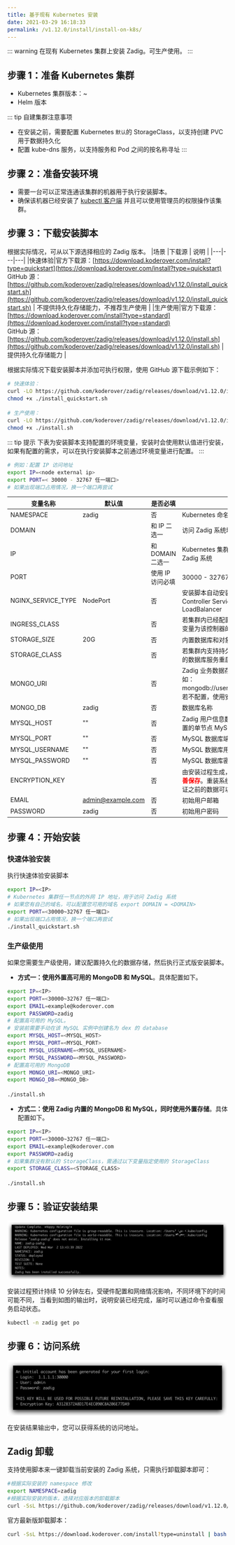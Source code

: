 ```yaml
---
title: 基于现有 Kubernetes 安装
date: 2021-03-29 16:18:33
permalink: /v1.12.0/install/install-on-k8s/
---
```


::: warning
在现有 Kubernetes 集群上安装 Zadig。可生产使用。
:::

## 步骤 1：准备 Kubernetes 集群

- Kubernetes 集群版本：<Badge text="v1.16" />~<Badge text="v1.22" /><br>
- Helm  <Badge text="v3.0.0 +" /> 版本<br>

::: tip 自建集群注意事项
- 在安装之前，需要配置 Kubernetes `默认`的 StorageClass，以支持创建 PVC 用于数据持久化
- 配置 kube-dns 服务，以支持服务和 Pod 之间的按名称寻址
:::

## 步骤 2：准备安装环境

- 需要一台可以正常连通该集群的机器用于执行安装脚本。
- 确保该机器已经安装了 [kubectl 客户端](https://kubernetes.io/docs/tasks/tools/) 并且可以使用管理员的权限操作该集群。

## 步骤 3：下载安装脚本

根据实际情况，可从以下源选择相应的 Zadig 版本。
|场景 |下载源 | 说明 |
|---|---|---|
|快速体验|官方下载源：[https://download.koderover.com/install?type=quickstart](https://download.koderover.com/install?type=quickstart) <br> GitHub 源：[https://github.com/koderover/zadig/releases/download/v1.12.0/install_quickstart.sh](https://github.com/koderover/zadig/releases/download/v1.12.0/install_quickstart.sh) | 不提供持久化存储能力，不推荐生产使用 |
|生产使用|官方下载源：[https://download.koderover.com/install?type=standard](https://download.koderover.com/install?type=standard) <br> GitHub 源：[https://github.com/koderover/zadig/releases/download/v1.12.0/install.sh](https://github.com/koderover/zadig/releases/download/v1.12.0/install.sh) | 提供持久化存储能力 |

根据实际情况下载安装脚本并添加可执行权限，使用 GitHub 源下载示例如下：

```bash
# 快速体验：
curl -LO https://github.com/koderover/zadig/releases/download/v1.12.0/install_quickstart.sh
chmod +x ./install_quickstart.sh

# 生产使用：
curl -LO https://github.com/koderover/zadig/releases/download/v1.12.0/install.sh
chmod +x ./install.sh
```

::: tip 提示
下表为安装脚本支持配置的环境变量，安装时会使用默认值进行安装，如果有配置的需求，可以在执行安装脚本之前通过环境变量进行配置。
:::

```bash
# 例如：配置 IP 访问地址
export IP=<node external ip>
export PORT=< 30000 - 32767 任一端口>
# 如果出现端口占用情况，换一个端口再尝试
```

| 变量名称                   | 默认值                       | 是否必填         | 说明                                                                                                                                                       |
| -------------------------- | ---------------------------- | -------          | -----------------------------------------------                                                                                                            |
| NAMESPACE                  | zadig                        | 否               | Kubernetes 命名空间                                                                                                                                        |
| DOMAIN                     |                              | 和 IP 二选一     | 访问 Zadig 系统域名                                                                                                                                        |
| IP                         |                              | 和 DOMAIN 二选一 | Kubernetes 集群任一节点的外网 IP 地址，用于访问 Zadig 系统                                                                                                 |
| PORT                       |                              | 使用 IP 访问必填 | 30000 - 32767 任一端口                                                                                                                                     |
| NGINX_SERVICE_TYPE         | NodePort                     | 否               | 安装脚本自动安装的 Gateway Proxy Service 和 Ingress Controller Service 类型为 NodePort， 可配置为： LoadBalancer                                           |
| INGRESS_CLASS              |                              | 否               | 若集群内已经配置了 Nginx Ingress 控制器，则设置这个变量为该控制器的名称                                                                                    |
| STORAGE_SIZE               | 20G                          | 否               | 内置数据库和对象存储各自的数据存储大小                                                                                                                     |
| STORAGE_CLASS              |                              | 否               | 若集群内支持持久存储卷，可以设置该变量，避免 Zadig 的数据库服务重启后数据丢失                                                                              |
| MONGO_URI                  |                              | 否               | Zadig 业务数据存储，配置多个地址时需要进行转义，例如：mongodb://user:password@8.10.20.20\\,8.10.20.30。若不配置，使用安装脚本中内置的单节点 MongoDB        |
| MONGO_DB                   | zadig                        | 否               | 数据库名称                                                                                                                                                 |
| MYSQL_HOST                 | ""                           | 否               | Zadig 用户信息数据存储，若不配置，使用安装脚本中内置的单节点 MySQL                                                                                         |
| MYSQL_PORT                 | ""                           | 否               | MySQL 数据库端口                                                                                                                                           |
| MYSQL_USERNAME             | ""                           | 否               | MySQL 数据库用户名                                                                                                                                         |
| MYSQL_PASSWORD             | ""                           | 否               | MySQL 数据库密码                                                                                                                                           |
| ENCRYPTION_KEY             |                              | 否               | 由安装过程生成，用于数据加密解密，<font color=#FF000 >**第一次安装后请妥善保存**</font>。重装系统时需设置 ENCRYPTION_KEY，才能保证之前的数据可以被正确解密 |
| EMAIL                      | admin@example.com            | 否               | 初始用户邮箱                                                                                                                                               |
| PASSWORD                   | zadig                        | 否               | 初始用户密码                                                                                                                                               |

## 步骤 4：开始安装

### 快速体验安装
执行快速体验安装脚本

```bash
export IP=<IP>
# Kubernetes 集群任一节点的外网 IP 地址，用于访问 Zadig 系统
# 如果您有自己的域名，可以配置您可用的域名 export DOMAIN = <DOMAIN>
export PORT=<30000~32767 任一端口>
# 如果出现端口占用情况，换一个端口再尝试
./install_quickstart.sh
```
### 生产级使用

如果您需要生产级使用，建议配置持久化的数据存储，然后执行正式版安装脚本。

- **方式一：使用外置高可用的 MongoDB 和 MySQL**。具体配置如下。
```bash
export IP=<IP>
export PORT=<30000~32767 任一端口>
export EMAIL=example@koderover.com
export PASSWORD=zadig
# 配置高可用的 MySQL。
# 安装前需要手动在该 MySQL 实例中创建名为 dex 的 database
export MYSQL_HOST=<MYSQL_HOST>
export MYSQL_PORT=<MYSQL_PORT>
export MYSQL_USERNAME=<MYSQL_USERNAME>
export MYSQL_PASSWORD=<MYSQL_PASSWORD>
# 配置高可用的 MongoDB
export MONGO_URI=<MONGO_URI>
export MONGO_DB=<MONGO_DB>

./install.sh
```
- **方式二：使用 Zadig 内置的 MongoDB 和 MySQL，同时使用外置存储**。具体配置如下。
```bash
export IP=<IP>
export PORT=<30000~32767 任一端口>
export EMAIL=example@koderover.com
export PASSWORD=zadig
# 如果集群没有默认的 StorageClass，需通过以下变量指定使用的 StorageClass
export STORAGE_CLASS=<STORAGE_CLASS>

./install.sh
```

## 步骤 5：验证安装结果

![预期安装结果](./_images/k8s_install_success.png)

安装过程预计持续 10 分钟左右，受硬件配置和网络情况影响，不同环境下的时间可能不同，
当看到如图的输出时，说明安装已经完成，届时可以通过命令查看服务启动状态。

```bash
kubectl -n zadig get po
```
## 步骤 6：访问系统

![预期安装结果](./_images/get_endpoint.png)

在安装结果输出中，您可以获得系统的访问地址。


## Zadig 卸载

支持使用脚本来一键卸载当前安装的 Zadig 系统，只需执行卸载脚本即可：

```bash
#根据实际安装的 namespace 修改
export NAMESPACE=zadig
#根据实际安装的版本，选择对应版本的卸载脚本
curl -SsL https://github.com/koderover/zadig/releases/download/v1.12.0/uninstall.sh |bash
```

官方最新版卸载脚本：
```bash
curl -SsL https://download.koderover.com/install?type=uninstall | bash
```
